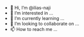 - 👋 Hi, I’m @ilias-naji
- 👀 I’m interested in ...
- 🌱 I’m currently learning ...
- 💞️ I’m looking to collaborate on ...
- 📫 How to reach me ...

<!---
ilias-naji/ilias-naji is a ✨ special ✨ repository because its `README.md` (this file) appears on your GitHub profile.
You can click the Preview link to take a look at your changes.
--->
